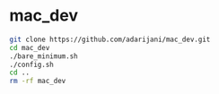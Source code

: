 # mac_dev


```sh
git clone https://github.com/adarijani/mac_dev.git
cd mac_dev
./bare_minimum.sh
./config.sh
cd ..
rm -rf mac_dev
```
